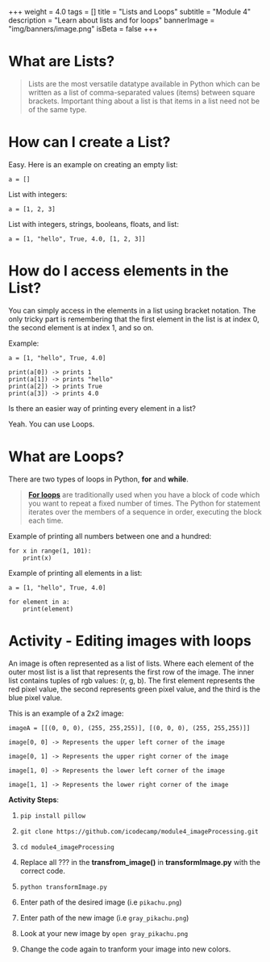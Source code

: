 +++
weight = 4.0
tags = []
title = "Lists and Loops"
subtitle = "Module 4"
description = "Learn about lists and for loops" 
bannerImage = "img/banners/image.png"
isBeta = false
+++

# What are Lists?
>
> Lists are the most versatile datatype available in Python which can be written as a list of comma-separated values (items) between square brackets. Important thing about a list is that items in a list need not be of the same type.
> 

# How can I create a List?

Easy. Here is an example on creating an empty list:

~~~~
a = []
~~~~

List with integers:

~~~~
a = [1, 2, 3]
~~~~

List with integers, strings, booleans, floats, and list:

~~~~
a = [1, "hello", True, 4.0, [1, 2, 3]]
~~~~

# How do I access elements in the List?

You can simply access in the elements in a list using bracket notation. The only tricky part is remembering that the first element in the list is at index 0, the second element is at index 1, and so on. 

Example:

~~~~
a = [1, "hello", True, 4.0]

print(a[0]) -> prints 1
print(a[1]) -> prints "hello"
print(a[2]) -> prints True
print(a[3]) -> prints 4.0

~~~~

Is there an easier way of printing every element in a list?

Yeah. You can use Loops.

# What are Loops?

There are two types of loops in Python, __for__ and __while__. 

> [__For loops__](https://wiki.python.org/moin/ForLoop) are traditionally used when you have a block of code which you want to repeat a fixed number of times. The Python for statement iterates over the members of a sequence in order, executing the block each time.
>

Example of printing all numbers between one and a hundred:

~~~~
for x in range(1, 101):
	print(x)
~~~~

Example of printing all elements in a list:
~~~~
a = [1, "hello", True, 4.0]

for element in a:
	print(element)
~~~~

# Activity - Editing images with loops

An image is often represented as a list of lists. Where each element of the outer most list is a list that represents the first row of the image. The inner list contains tuples of rgb values: (r, g, b). The first element represents the red pixel value, the second represents green pixel value, and the third is the blue pixel value. 

This is an example of a 2x2 image:
~~~~
imageA = [[(0, 0, 0), (255, 255,255)], [(0, 0, 0), (255, 255,255)]]

image[0, 0] -> Represents the upper left corner of the image

image[0, 1] -> Represents the upper right corner of the image

image[1, 0] -> Represents the lower left corner of the image

image[1, 1] -> Represents the lower right corner of the image
~~~~

__Activity Steps__:

1. `pip install pillow`

2. `git clone https://github.com/icodecamp/module4_imageProcessing.git`

3. `cd module4_imageProcessing`

3. Replace all ??? in the __transfrom_image()__ in __transformImage.py__ with the correct code.

4. `python transformImage.py`

5. Enter path of the desired image (i.e `pikachu.png`)

6. Enter path of the new image (i.e `gray_pikachu.png`)

7. Look at your new image by `open gray_pikachu.png`

8. Change the code again to tranform your image into new colors.













